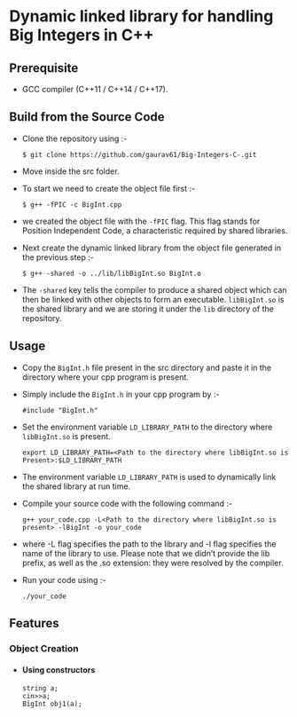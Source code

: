 # Dynamic linked library for handling Big Integers in C++

## Prerequisite
* GCC compiler (C++11 / C++14 / C++17).

## Build from the Source Code
* Clone the repository using :-
    ```
    $ git clone https://github.com/gaurav61/Big-Integers-C-.git
    ```
* Move inside the src folder.

* To start we need to create the object file first :-
    ```
    $ g++ -fPIC -c BigInt.cpp
    ```
* we created the object file with the ``-fPIC`` flag. This flag stands for Position Independent Code, a characteristic required by shared libraries.

* Next create the dynamic linked library from the object file generated in the previous step :- 
    ```
    $ g++ -shared -o ../lib/libBigInt.so BigInt.o
    ```
* The ``-shared`` key tells the compiler to produce a shared object which can then be linked with other objects to form an executable. ``libBigInt.so`` is the shared library and we are storing it under the ``lib`` directory of the repository.

## Usage
* Copy the ``BigInt.h`` file present in the src directory and paste it in the directory where your cpp program is present.

* Simply include the ``BigInt.h`` in your cpp program by :-
    ```
    #include "BigInt.h"
    ```

* Set the environment variable ``LD_LIBRARY_PATH`` to the directory where ``libBigInt.so`` is present.
    ```
    export LD_LIBRARY_PATH=<Path to the directory where libBigInt.so is Present>:$LD_LIBRARY_PATH
    ```
* The environment variable ``LD_LIBRARY_PATH`` is used to dynamically link the shared library at run time.

* Compile your source code with the following command :-
    ```
    g++ your_code.cpp -L<Path to the directory where libBigInt.so is present> -lBigInt -o your_code
    ```

* where -L flag specifies the path to the library and -l flag specifies the name of the library to use. Please note that we didn’t provide the lib prefix, as well as the .so extension: they were resolved by the compiler.

* Run your code using :-
    ```
    ./your_code
    ```

## Features
### Object Creation
* #### Using constructors
  ```
  string a;
  cin>>a;
  BigInt obj1(a);
  ```
